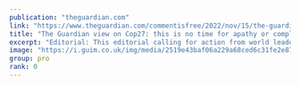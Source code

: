 ```yaml
---
publication: "theguardian.com"
link: "https://www.theguardian.com/commentisfree/2022/nov/15/the-guardian-view-on-cop27-this-is-no-time-for-apathy-or-complacency"
title: "The Guardian view on Cop27: this is no time for apathy or complacency | Editorial"
excerpt: "Editorial: This editorial calling for action from world leaders on the climate crisis is published today by more than 30 media organisations in more than 20 countries"
image: "https://i.guim.co.uk/img/media/2519e43baf06a229a68ced6c31fe2e87c7b3a7eb/0_119_5472_3283/master/5472.jpg?width=1200&height=630&quality=85&auto=format&fit=crop&overlay-align=bottom%2Cleft&overlay-width=100p&overlay-base64=L2ltZy9zdGF0aWMvb3ZlcmxheXMvdGctb3BpbmlvbnMucG5n&enable=upscale&s=e069529d701e907908dbadbb0688fc3e"
group: pro
rank: 0
---
```

